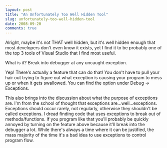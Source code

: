 ```yaml
---
layout: post
title: "An Unfortunately Too Well Hidden Tool"
slug: unfortunately-too-well-hidden-tool
date: 2008-09-20
comments: true
---
```

Alright, maybe it's not THAT well hidden, but it's well hidden enough that most developers don't even know it exists, yet I find it to be probably one of the top 3 tools of Visual Studio that I find most useful.

What is it?  Break into debugger at any uncaught exception.

Yep!  There's actually a feature that can do that!  You don't have to pull your hair out trying to figure out what exception is causing your program to mess up or when it gets swallowed.  You can find the option under Debug -> Exceptions.

This also brings into the discussion about what the purpose of exceptions are.  I'm from the school of thought that exceptions are...well...exceptions.  Exceptions should occur rarely, not regularly, otherwise they shouldn't be called exceptions.  I dread finding code that uses exceptions to break out of methods/functions.  If you program like that you'll probably be quickly annoyed by turning on the feature above because it'll break into the debugger a lot.  While there's always a time where it can be justified, the mass majority of the time it's a bad idea to use exceptions to control program flow.
